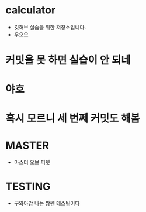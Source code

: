 # calculator
* 깃허브 실습을 위한 저장소입니다.
* 우오오

# 커밋을 못 하면 실습이 안 되네

# 야호

# 혹시 모르니 세 번쩨 커밋도 해봄

# MASTER
* 마스터 오브 퍼펫

# TESTING
* 구와아앙 나는 짱쎈 테스팅이다
